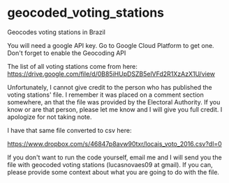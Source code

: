 # geocoded_voting_stations
Geocodes voting stations in Brazil

You will need a google API key. Go to Google Cloud Platform to get one. Don't forget to enable the Geocoding API

The list of all voting stations come from here: https://drive.google.com/file/d/0B85iHUpDSZB5elVFd2R1XzAzX1U/view

Unfortunately, I cannot give credit to the person who has published the voting stations' file. I remember it was placed on a comment section somewhere, an that the file was provided by the Electoral Authority. If you know or are that person, please let me know and I will give you full credit. I apologize for not taking note.

I have that same file converted to csv here: 

https://www.dropbox.com/s/46847p8avw90txr/locais_voto_2016.csv?dl=0

If you don't want to run the code yourself, email me and I will send you the file with geocoded voting stations (lucasnovaes09 at gmail). If you can, please provide some context about what you are going to do with the file.
